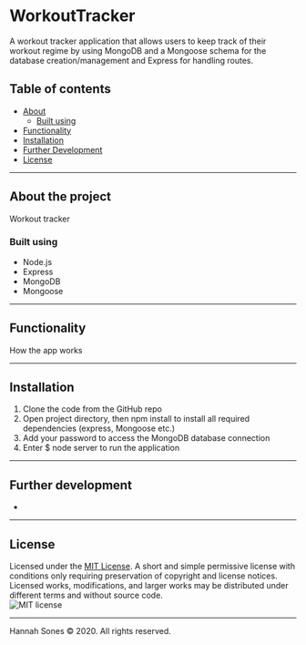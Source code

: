 # WorkoutTracker
A workout tracker application that allows users to keep track of their workout regime by using MongoDB and a Mongoose schema for the database creation/management and Express for handling routes.

## Table of contents
* [About](#about-the-project)
  * [Built using](#built-using)
* [Functionality](#functionality)
* [Installation](#installation)
* [Further Development](#further-development)
* [License](#license)

----------

## About the project
Workout tracker

### Built using
* Node.js
* Express
* MongoDB
* Mongoose

----------

## Functionality  
How the app works   

-------------

## Installation
1. Clone the code from the GitHub repo
2. Open project directory, then npm install to install all required dependencies (express, Mongoose etc.)
3. Add your password to access the MongoDB database connection
4. Enter $ node server to run the application

-------------
## Further development
* 

------------
## License

Licensed under the [MIT License](https://choosealicense.com/licenses/mit/). A short and simple permissive license with conditions only requiring preservation of copyright and license notices. Licensed works, modifications, and larger works may be distributed under different terms and without source code.   
![MIT license](https://img.shields.io/badge/license-MIT-brightgreen)

-------------

Hannah Sones © 2020. All rights reserved.
